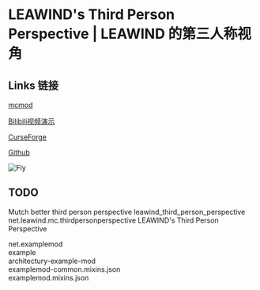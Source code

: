 # LEAWIND's Third Person Perspective | LEAWIND 的第三人称视角

## Links 链接

[mcmod](https://www.mcmod.cn/class/12699.html)

[Bilibili视频演示](https://www.bilibili.com/video/BV1Fg4y1R7ow/)

[CurseForge](https://www.curseforge.com/minecraft/mc-mods/leawinds-third-person-perspective)

[Github](https://github.com/LEAWIND/Third-Person-Perspective)

![Fly](https://github.com/LEAWIND/Images/blob/main/repository/Third-Person-Perspective/fly.gif?raw=true)

## TODO

Mutch better third person perspective
leawind_third_person_perspective
net.leawind.mc.thirdpersonperspective
LEAWIND's Third Person Perspective

net.examplemod                                      
example                                     
architectury-example-mod                                        
examplemod-common.mixins.json                                       
examplemod.mixins.json                                      
